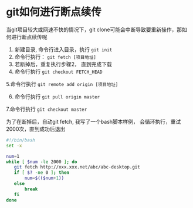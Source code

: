 # git如何进行断点续传

当git项目较大或网速不快的情况下，git clone可能会中断导致要重新操作，那如何进行断点续传呢

1. 新建目录, 命令行进入目录，执行 `git init`
2. 命令行执行： `git fetch [项目地址]`
3. 若断掉后，重复执行步骤2， 直到完成下载
4. 命令行执行 `git checkout FETCH_HEAD`

5.命令行执行 `git remote add origin [项目地址]`

6. 命令行执行 `git pull origin master`

7.命令行执行 `git checkout master`

 

为了在断掉后，自动git fetch, 我写了一个bash脚本样例， 会循环执行，重试2000次，直到成功后退出

```sh
#!/bin/bash
set -x

num=1
while [ $num -le 2000 ]; do
   git fetch http://xxx.xxx.net/abc/abc-desktop.git
   if [ $? -ne 0 ]; then
       num=$(($num+1))
   else
       break
   fi
done
```
